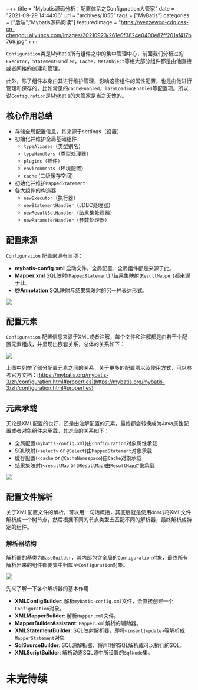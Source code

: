 +++
title = "Mybatis源码分析：配置体系之Configuration大管家"
date = "2021-09-29 14:44:06"
url = "archives/1055"
tags = ["MyBatis"]
categories = ["后端","Mybatis源码阅读"]
featuredImage = "https://wenzewoo-cdn.oss-cn-chengdu.aliyuncs.com/images/20210923/261e0f3824e0400e87ff201af417b769.jpg"
+++


`Configuration`类是Mybatis所有组件之中的集中管理中心，前面我们分析过的`Executor`，`StatementHandler`，`Cache`，`MetaObject`等绝大部分组件都是由他直接或者间接的创建和管理，

此外，除了组件本身由其进行维护管理，影响这些组件的属性配置，也是由他进行管理和保存的，比如常见的`cacheEnabled`，`lazyLoadingEnabled`等配置项。所以说`Configuration`是Mybatis的大管家是当之无愧的。


## 核心作用总结

- 存储全局配置信息，其来源于settings（设置） 
- 初始化并维护全局基础组件
  - `typeAliases`（类型别名）
  - `typeHandlers`（类型处理器）
  - `plugins`（插件）
  - `environments`（环境配置）
  - `cache` (二级缓存空间)
- 初始化并维护`MappedStatement`
- 各大组件的构造器 
  - `newExecutor`（执行器）
  - `newStatementHandler`（JDBC处理器）
  - `newResultSetHandler`（结果集处理器）
  - `newParameterHandler`（参数处理器）

## 配置来源

`Configuration` 配置来源有三项：
- **mybatis-config.xml** 启动文件，全局配置、全局组件都是来源于此。
- **Mapper.xml** SQL映射(`MappedStatement`) \结果集映射(`ResultMapper`)都来源于此。
- **@Annotation** SQL映射与结果集映射的另一种表达形式。


![](https://wenzewoo-cdn.oss-cn-chengdu.aliyuncs.com/images/20210929/72224317d1634fb4ae97a0ae02e94d31.png?x-oss-process=image/auto-orient,1/interlace,1/quality,q_70/format,jpg)


## 配置元素

`Configuration` 配置信息来源于XML或者注解，每个文件和注解都是由若干个配置元素组成，并呈现出嵌套关系，总体的关系如下：

![](https://wenzewoo-cdn.oss-cn-chengdu.aliyuncs.com/images/20211012/dcee72faf4f149e4bbff9b2732384fbd.png?x-oss-process=image/auto-orient,1/interlace,1/quality,q_70/format,jpg)

上图中列举了部分配置元素之间的关系，关于更多的配置项以及使用方式，可以参考官方文档：[https://mybatis.org/mybatis-3/zh/configuration.html#properties](https://mybatis.org/mybatis-3/zh/configuration.html#properties)

## 元素承载

无论是XML配置的也好，还是由注解配置的元素，最终都会转换成为Java属性配置或者对象组件来承载，其对应的关系如下：

- 全局配置(`mybatis-config.xml`)由`Configuration`对象属性承载  
- SQL映射(`<select>` or `@Select`)由`MappedStatement`对象承载    
- 缓存配置(`<cache` or `@CacheNamespace`)由`Cache`对象承载  
- 结果集映射(`<resultMap` or `@ResultMap`)由`ResultMap`对象承载  

![](https://wenzewoo-cdn.oss-cn-chengdu.aliyuncs.com/images/20211012/07067ec95c604497be97b83ff9d06e4b.png?x-oss-process=image/auto-orient,1/interlace,1/quality,q_70/format,jpg)


## 配置文件解析

关于XML配置文件的解析，可以用一句话概括，其底层就是使用`dom4j`将XML文件解析成一个树节点，然后根据不同的节点类型去匹配不同的解析器，最终解析成特定的组件。


### 解析器结构

解析器的基类为`BaseBuilder`，其内部包含全局的`Configuration`对象，最终所有解析出来的组件都要集中归属至`Configuration`对象。

![](https://wenzewoo-cdn.oss-cn-chengdu.aliyuncs.com/images/20211012/a49bef54e5e2429494e8ee6969fb8037.png?x-oss-process=image/auto-orient,1/interlace,1/quality,q_70/format,jpg)


先来了解一下各个解析器的基本作用： 

- **XMLConfigBuilder**: 解析`mybatis-config.xml`文件，会直接创建一个`Configuration`对象。 
- **XMLMapperBuilder**: 解析`Mapper.xml`文件。 
- **MapperBuilderAssistant**: `Mapper.xml`解析的辅助器。 
- **XMLStatementBuilder**: SQL映射解析器，即将`<insert|update>`等解析成`MapperStatement`对象
- **SqlSourceBuilder**: SQL源解析器，将声明的SQL解析成可以执行的SQL。
- **XMLScriptBuilder**: 解析动态SQL源中所设置的`SqlNode`集。


# 未完待续
